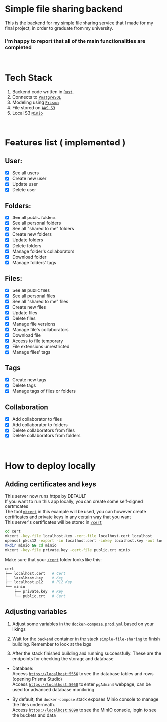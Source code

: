 # Simple file sharing backend
This is the backend for my simple file sharing service that I made for my final project, in order to graduate from my university. <br>

### I'm happy to report that all of the main functionalities are completed

<br>

# Tech Stack
1. Backend code written in [`Rust`](https://www.rust-lang.org/).
2. Connects to [`PostgreSQL`](https://www.postgresql.org/)
3. Modeling using [`Prisma`](https://www.prisma.io/)
4. File stored on [`AWS S3`](https://aws.amazon.com/s3/)
5. Local S3 [`Minio`](https://min.io/)

<br>

# Features list ( implemented )

## User: 
- [x] See all users
- [x] Create new user
- [x] Update user
- [x] Delete user

## Folders:
- [x] See all public folders
- [x] See all personal folders
- [x] See all "shared to me" folders
- [x] Create new folders
- [x] Update folders
- [x] Delete folders
- [x] Manage folder's collaborators
- [x] Download folder
- [x] Manage folders' tags

## Files:
- [x] See all public files
- [x] See all personal files
- [x] See all "shared to me" files
- [x] Create new files
- [x] Update files
- [x] Delete files
- [x] Manage file versions
- [x] Manage file's collaborators
- [x] Download file
- [x] Access to file temporary
- [x] File extensions unrestricted
- [x] Manage files' tags

## Tags
- [x] Create new tags
- [x] Delete tags
- [x] Manage tags of files or folders

## Collaboration
- [x] Add collaborator to files
- [x] Add collaborator to folders
- [x] Delete collaborators from files
- [x] Delete collaborators from folders

<br>

# How to deploy locally
## Adding certificates and keys
This server now runs https by DEFAULT <br>
If you want to run this app locally, you can create some self-signed certificates <br>
The tool [`mkcert`](https://github.com/FiloSottile/mkcert) in this example will be used, you can however create certificates and private keys in any certain way that you want <br>
This server's certificates will be stored in [`/cert`](./cert/) <br> 

```bash
cd cert
mkcert -key-file localhost.key -cert-file localhost.cert localhost
openssl pkcs12 -export -in localhost.cert -inkey localhost.key -out localhost.p12 -name localhost
mkdir minio && cd minio
mkcert -key-file private.key -cert-file public.crt minio
```

Make sure that your [`/cert`](./cert/) folder looks like this: <br>
```bash
cert
├── localhost.cert   # Cert
├── localhost.key    # Key
├── localhost.p12    # P12 Key
└── minio
    ├── private.key  # Key
    └── public.crt   # Cert
```

## Adjusting variables
1. Adjust some variables in the [`docker-compose.prod.yml`](./docker-compose.prod.yml) based on your likings 

2. Wait for the `backend` container in the stack `simple-file-sharing` to finish building. Remember to look at the logs

3. After the stack finished building and running successfully. These are the endpoints for checking the storage and database
- Database: <br>
  Access [`https://localhost:5556`](https://localhost:5556) to see the database tables and rows (opening Prisma Studio) <br>
  Access [`https://localhost:5050`](https://localhost:5050) to enter `pgAdmin4` webpage, can be used for advanced database monitoring

- By default, the `docker-compose` stack exposes Minio console to manage the files underneath. <br>
  Access [`https://localhost:9090`](https://localhost:9090) to see the MinIO console, login to see the buckets and data